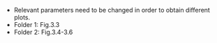 * Relevant parameters need to be changed in order to obtain different plots.
* Folder 1: Fig.3.3
* Folder 2: Fig.3.4-3.6
